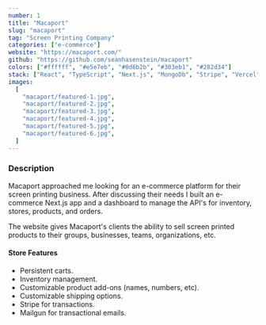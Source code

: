 ```yaml
---
number: 1
title: "Macaport"
slug: "macaport"
tag: "Screen Printing Company"
categories: ["e-commerce"]
website: "https://macaport.com/"
github: "https://github.com/seanhasenstein/macaport"
colors: ["#ffffff", "#e5e7eb", "#0d6b2b", "#303eb1", "#282d34"]
stack: ["React", "TypeScript", "Next.js", "MongoDb", "Stripe", "Vercel"]
images:
  [
    "macaport/featured-1.jpg",
    "macaport/featured-2.jpg",
    "macaport/featured-3.jpg",
    "macaport/featured-4.jpg",
    "macaport/featured-5.jpg",
    "macaport/featured-6.jpg",
  ]
---
```


### Description

Macaport approached me looking for an e-commerce platform for their screen printing business. After discussing their needs I built an e-commerce Next.js app and a dashboard to manage the API's for inventory, stores, products, and orders.

The website gives Macaport's clients the ability to sell screen printed products to their groups, businesses, teams, organizations, etc.

#### Store Features

- Persistent carts.
- Inventory management.
- Customizable product add-ons (names, numbers, etc).
- Customizable shipping options.
- Stripe for transactions.
- Mailgun for transactional emails.
